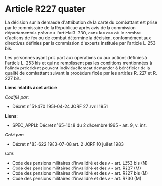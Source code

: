# Article R227 quater

La décision sur la demande d'attribution de la carte du combattant est prise par le commissaire de la République après avis
de la commission départementale prévue à l'article R. 230, dans les cas où le nombre d'actions de feu ou de combat détermine
la décision, conformément aux directives définies par la commission d'experts instituée par l'article L. 253 bis.

Les personnes ayant pris part aux opérations ou aux actions définies à l'article L. 253 bis et qui ne remplissent pas les
conditions mentionnées à l'alinéa précédent peuvent individuellement demander à bénéficier de la qualité de combattant
suivant la procédure fixée par les articles R. 227 et R. 227 bis.

**Liens relatifs à cet article**

_Codifié par_:

  - Décret n°51-470 1951-04-24 JORF 27 avril 1951

**Liens**:

  - SPEC_APPLI: Décret n°65-1048 du 2 décembre 1965 - art. 9, v. init.

_Créé par_:

  - Décret n°83-622 1983-07-08 art. 2 JORF 10 juillet 1983

_Cite_:

  - Code des pensions militaires d'invalidité et des v - art. L253 bis (M)
  - Code des pensions militaires d'invalidité et des v - art. R227 (M)
  - Code des pensions militaires d'invalidité et des v - art. R227 bis (M)
  - Code des pensions militaires d'invalidité et des v - art. R230 (M)
